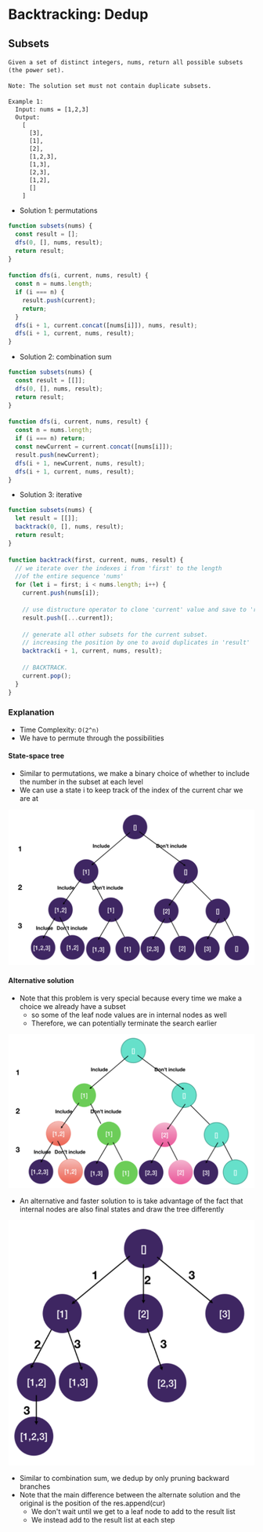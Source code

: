 # Backtracking: Dedup

## Subsets

```
Given a set of distinct integers, nums, return all possible subsets (the power set).

Note: The solution set must not contain duplicate subsets.

Example 1:
  Input: nums = [1,2,3]
  Output:
    [
      [3],
      [1],
      [2],
      [1,2,3],
      [1,3],
      [2,3],
      [1,2],
      []
    ]
```

- Solution 1: permutations

```javascript
function subsets(nums) {
  const result = [];
  dfs(0, [], nums, result);
  return result;
}

function dfs(i, current, nums, result) {
  const n = nums.length;
  if (i === n) {
    result.push(current);
    return;
  }
  dfs(i + 1, current.concat([nums[i]]), nums, result);
  dfs(i + 1, current, nums, result);
}
```

- Solution 2: combination sum

```javascript
function subsets(nums) {
  const result = [[]];
  dfs(0, [], nums, result);
  return result;
}

function dfs(i, current, nums, result) {
  const n = nums.length;
  if (i === n) return;
  const newCurrent = current.concat([nums[i]]);
  result.push(newCurrent);
  dfs(i + 1, newCurrent, nums, result);
  dfs(i + 1, current, nums, result);
}
```

- Solution 3: iterative

```javascript
function subsets(nums) {
  let result = [[]];
  backtrack(0, [], nums, result);
  return result;
}

function backtrack(first, current, nums, result) {
  // we iterate over the indexes i from 'first' to the length
  //of the entire sequence 'nums'
  for (let i = first; i < nums.length; i++) {
    current.push(nums[i]);

    // use distructure operator to clone 'current' value and save to 'result'
    result.push([...current]);

    // generate all other subsets for the current subset.
    // increasing the position by one to avoid duplicates in 'result'
    backtrack(i + 1, current, nums, result);

    // BACKTRACK.
    current.pop();
  }
}
```

### Explanation

- Time Complexity: `O(2^n)`
- We have to permute through the possibilities

#### State-space tree

- Similar to permutations, we make a binary choice of whether to include the number in the subset at each level
- We can use a state i to keep track of the index of the current char we are at

![subsetsPermutations](../../../images/subsetsPermutations.png)

#### Alternative solution

- Note that this problem is very special because every time we make a choice we already have a subset
  - so some of the leaf node values are in internal nodes as well
  - Therefore, we can potentially terminate the search earlier

![subsetsDedup](../../../images/subsetsDedup.png)

- An alternative and faster solution to is take advantage of the fact that internal nodes are also final states and draw the tree differently

![subsetsNoDuplicates](../../../images/subsetsNoDuplicates.png)

- Similar to combination sum, we dedup by only pruning backward branches
- Note that the main difference between the alternate solution and the original is the position of the res.append(cur)
  - We don't wait until we get to a leaf node to add to the result list
  - We instead add to the result list at each step
